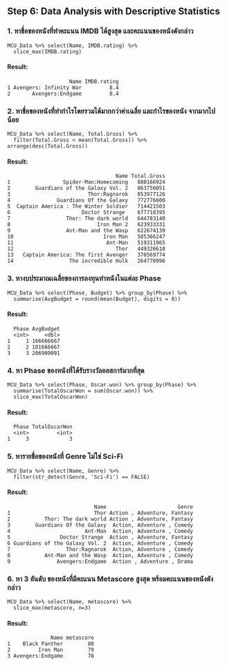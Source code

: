 ## Step 6: Data Analysis with Descriptive Statistics


### 1. หาชื่อของหนังที่ทำคะแนน IMDB ได้สูงสุด และคะแนนของหนังดังกล่าว
```{R}
MCU_Data %>% select(Name, IMDB.rating) %>%
  slice_max(IMDB.rating)
```
#### Result:
```{R}
                    Name IMDB.rating
1 Avengers: Infinity War         8.4
2       Avengers:Endgame         8.4
```

### 2. หาชื่อของหนังที่ทำกำไรโดยรวมได้มากกว่าค่าเฉลี่ย และกำไรของหนัง จากมากไปน้อย
```{R}
MCU_Data %>% select(Name, Total.Gross) %>%
  filter(Total.Gross < mean(Total.Gross)) %>% arrange(desc(Total.Gross))
```
#### Result:
```{R}
                                   Name Total.Gross
1                 Spider-Man:Homecoming   880166924
2        Guardians of the Galaxy Vol. 2   863756051
3                         Thor:Ragnarok   853977126
4               Guardians Of the Galaxy   772776600
5  Captain America : The Winter Soldier   714421503
6                       Doctor Strange    677718395
7                  Thor: The dark world   644783140
8                            Iron Man 2   623933331
9                  Ant-Man and the Wasp   622674139
10                             Iron Man   585366247
11                              Ant-Man   519311965
12                                 Thor   449326618
13   Captain America: The first Avenger   370569774
14                  The incredible Hulk   264770996
```

### 3. หางบประมาณเฉลี่ยของการลงทุนทำหนังในแต่ละ Phase
```{R}
MCU_Data %>% select(Phase, Budget) %>% group_by(Phase) %>% 
  summarise(AvgBudget = round(mean(Budget), digits = 0))
```
#### Result:
```{R}
  Phase AvgBudget
  <int>     <dbl>
1     1 166666667
2     2 181666667
3     3 206909091
```

### 4. หา Phase ของหนังที่ได้รับรางวัลออสการ์มากที่สุด
```{R}
MCU_Data %>% select(Phase, Oscar.won) %>% group_by(Phase) %>% 
  summarise(TotalOscarWon = sum(Oscar.won)) %>%
  slice_max(TotalOscarWon)
```
#### Result:
```{R}
  Phase TotalOscarWon
  <int>         <int>
1     3             3
```

### 5. หารายชื่อของหนังที่ Genre ไม่ใช่ Sci-Fi
```{R}
MCU_Data %>% select(Name, Genre) %>%
  filter(str_detect(Genre, 'Sci-Fi') == FALSE)
```
#### Result:
```{R}
                            Name                       Genre
1                           Thor Action , Adventure, Fantasy
2           Thor: The dark world Action , Adventure, Fantasy
3        Guardians Of the Galaxy  Action, Adventure , Comedy
4                        Ant-Man  Action, Adventure , Comedy
5                Doctor Strange  Action , Adventure, Fantasy
6 Guardians of the Galaxy Vol. 2  Action, Adventure , Comedy
7                  Thor:Ragnarok  Action, Adventure , Comedy
8           Ant-Man and the Wasp  Action, Adventure , Comedy
9               Avengers:Endgame  Action , Adventure , Drama
```

### 6. หา 3 อันดับ ของหนังที่มีคะแนน Metascore สูงสุด พร้อมคะแนนของหนังดังกล่าว
```{R}
MCU_Data %>% select(Name, metascore) %>%
  slice_max(metascore, n=3)
```
#### Result:
```{R}
              Name metascore
1    Black Panther        88
2         Iron Man        79
3 Avengers:Endgame        78
```
